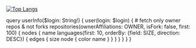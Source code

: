 [![Top Langs](https://github-readme-stats.vercel.app/api/top-langs?username=osmanbal97&layout=compact&hide_title=false&card_width=360&langs_count=8&theme=react&hide_border=false&countprivate=true)](https://github.com/osmanbal97/github-readme-stats)

query userInfo($login: String!) {
  user(login: $login) {
    # fetch only owner repos & not forks
    repositories(ownerAffiliations: OWNER, isFork: false, first: 100) {
      nodes {
        name
        languages(first: 10, orderBy: {field: SIZE, direction: DESC}) {
          edges {
            size
            node {
              color
              name
            }
          }
        }
      }
    }
  }
}
